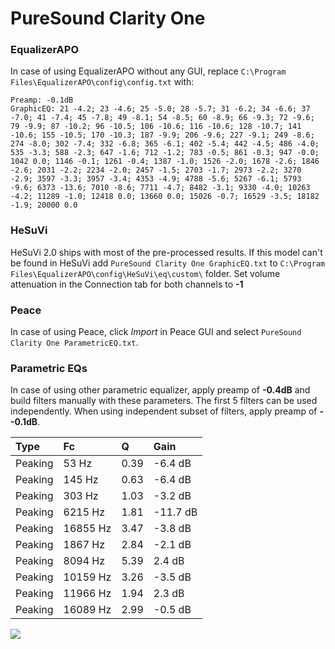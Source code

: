 # PureSound Clarity One

### EqualizerAPO
In case of using EqualizerAPO without any GUI, replace `C:\Program Files\EqualizerAPO\config\config.txt`
with:
```
Preamp: -0.1dB
GraphicEQ: 21 -4.2; 23 -4.6; 25 -5.0; 28 -5.7; 31 -6.2; 34 -6.6; 37 -7.0; 41 -7.4; 45 -7.8; 49 -8.1; 54 -8.5; 60 -8.9; 66 -9.3; 72 -9.6; 79 -9.9; 87 -10.2; 96 -10.5; 106 -10.6; 116 -10.6; 128 -10.7; 141 -10.6; 155 -10.5; 170 -10.3; 187 -9.9; 206 -9.6; 227 -9.1; 249 -8.6; 274 -8.0; 302 -7.4; 332 -6.8; 365 -6.1; 402 -5.4; 442 -4.5; 486 -4.0; 535 -3.3; 588 -2.3; 647 -1.6; 712 -1.2; 783 -0.5; 861 -0.3; 947 -0.0; 1042 0.0; 1146 -0.1; 1261 -0.4; 1387 -1.0; 1526 -2.0; 1678 -2.6; 1846 -2.6; 2031 -2.2; 2234 -2.0; 2457 -1.5; 2703 -1.7; 2973 -2.2; 3270 -2.9; 3597 -3.3; 3957 -3.4; 4353 -4.9; 4788 -5.6; 5267 -6.1; 5793 -9.6; 6373 -13.6; 7010 -8.6; 7711 -4.7; 8482 -3.1; 9330 -4.0; 10263 -4.2; 11289 -1.0; 12418 0.0; 13660 0.0; 15026 -0.7; 16529 -3.5; 18182 -1.9; 20000 0.0
```

### HeSuVi
HeSuVi 2.0 ships with most of the pre-processed results. If this model can't be found in HeSuVi add
`PureSound Clarity One GraphicEQ.txt` to `C:\Program Files\EqualizerAPO\config\HeSuVi\eq\custom\` folder.
Set volume attenuation in the Connection tab for both channels to **-1**

### Peace
In case of using Peace, click *Import* in Peace GUI and select `PureSound Clarity One ParametricEQ.txt`.

### Parametric EQs
In case of using other parametric equalizer, apply preamp of **-0.4dB** and build filters manually
with these parameters. The first 5 filters can be used independently.
When using independent subset of filters, apply preamp of **--0.1dB**.

| Type    | Fc       |    Q | Gain     |
|:--------|:---------|:-----|:---------|
| Peaking | 53 Hz    | 0.39 | -6.4 dB  |
| Peaking | 145 Hz   | 0.63 | -6.4 dB  |
| Peaking | 303 Hz   | 1.03 | -3.2 dB  |
| Peaking | 6215 Hz  | 1.81 | -11.7 dB |
| Peaking | 16855 Hz | 3.47 | -3.8 dB  |
| Peaking | 1867 Hz  | 2.84 | -2.1 dB  |
| Peaking | 8094 Hz  | 5.39 | 2.4 dB   |
| Peaking | 10159 Hz | 3.26 | -3.5 dB  |
| Peaking | 11966 Hz | 1.94 | 2.3 dB   |
| Peaking | 16089 Hz | 2.99 | -0.5 dB  |

![](https://raw.githubusercontent.com/jaakkopasanen/AutoEq/master/results/innerfidelity/sbaf-serious/PureSound%20Clarity%20One/PureSound%20Clarity%20One.png)